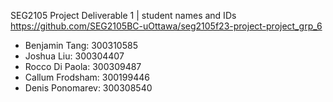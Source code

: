 SEG2105 Project Deliverable 1 | student names and IDs
https://github.com/SEG2105BC-uOttawa/seg2105f23-project-project_grp_6
- Benjamin Tang: 300310585
- Joshua Liu: 300304407
- Rocco Di Paola: 300309487
- Callum Frodsham: 300199446
- Denis Ponomarev: 300308540
